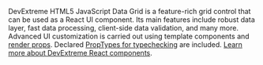 DevExtreme HTML5 JavaScript Data Grid is&nbsp;a&nbsp;feature-rich grid control that can be&nbsp;used as&nbsp;a&nbsp;React UI component. Its main features include robust data layer, fast data processing, client-side data validation, and many more. Advanced UI&nbsp;customization is&nbsp;carried out using template components and [render props](https://reactjs.org/docs/render-props.html). Declared [PropTypes for typechecking](https://reactjs.org/docs/typechecking-with-proptypes.html) are included. [Learn more about DevExtreme React components](/Documentation/Guide/React_Components/DevExtreme_React_Components/).